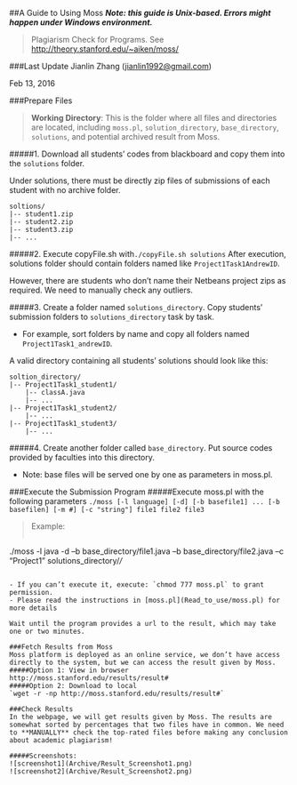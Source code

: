 ##A Guide to Using Moss
**_Note: this guide is Unix-based. Errors might happen under Windows environment._**
>Plagiarism Check for Programs. See http://theory.stanford.edu/~aiken/moss/

###Last Update
Jianlin Zhang (jianlin1992@gmail.com)

Feb 13, 2016

###Prepare Files

>**Working Directory**:
This is the folder where all files and directories are located, including `moss.pl`, `solution_directory`, `base_directory`, `solutions`, and potential archived result from Moss.

#####1. Download all students’ codes from blackboard and copy them into the `solutions` folder.

Under solutions, there must be directly zip files of submissions of each student with no archive folder.
```
soltions/
|-- student1.zip
|-- student2.zip
|-- student3.zip
|-- ...
```

#####2. Execute copyFile.sh with`./copyFile.sh solutions`
After execution, solutions folder should contain folders named like `Project1Task1AndrewID`. 

However, there are students who don’t name their Netbeans project zips as required. We need to manually check any outliers.

#####3. Create a folder named `solutions_directory`.
Copy students’ submission folders to `solutions_directory` task by task. 
- For example, sort folders by name and copy all folders named `Project1Task1_andrewID`.

A valid directory containing all students’ solutions should look like this:
```
soltion_directory/
|-- Project1Task1_student1/
    |-- classA.java
    |-- ...
|-- Project1Task1_student2/
    |-- ...
|-- Project1Task1_student3/
    |-- ...
```
#####4. Create another folder called `base_directory`.
Put source codes provided by faculties into this directory.
- Note: base files will be served one by one as parameters in moss.pl.

###Execute the Submission Program
#####Execute moss.pl with the following parameters
`./moss [-l language] [-d] [-b basefile1] ... [-b basefilen] [-m #] [-c "string"] file1 file2 file3`

>Example:
>```
./moss -l java -d –b base_directory/file1.java –b base_directory/file2.java 
                  –c “Project1” solutions_directory/*/*
```

- If you can’t execute it, execute: `chmod 777 moss.pl` to grant permission. 
- Please read the instructions in [moss.pl](Read_to_use/moss.pl) for more details

Wait until the program provides a url to the result, which may take one or two minutes.

###Fetch Results from Moss
Moss platform is deployed as an online service, we don’t have access directly to the system, but we can access the result given by Moss.
#####Option 1: View in browser
http://moss.stanford.edu/results/result#
#####Option 2: Download to local
`wget -r -np http://moss.stanford.edu/results/result#`

###Check Results
In the webpage, we will get results given by Moss. The results are somewhat sorted by percentages that two files have in common. We need to **MANUALLY** check the top-rated files before making any conclusion about academic plagiarism!

#####Screenshots:
![screenshot1](Archive/Result_Screenshot1.png)
![screenshot2](Archive/Result_Screenshot2.png)




